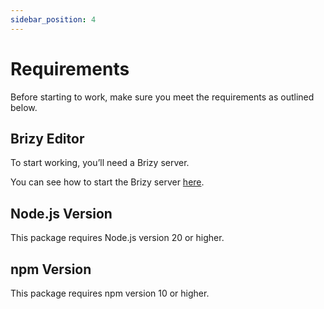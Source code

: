```yaml
---
sidebar_position: 4
---
```


# Requirements

Before starting to work, make sure you meet the requirements as outlined below.

## Brizy Editor

To start working, you’ll need a Brizy server.

You can see how to start the Brizy server [here](https://github.com/EasyBrizy/Brizy-Local-Editor/blob/master/packages/core/docs/cdn.MD).

## Node.js Version

This package requires Node.js version 20 or higher.

## npm Version

This package requires npm version 10 or higher.
